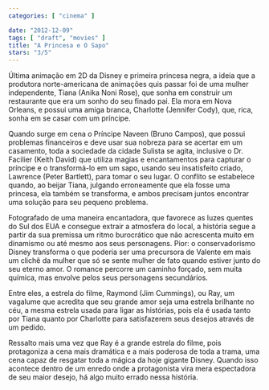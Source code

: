 ```yaml
---
categories: [ "cinema" ]

date: "2012-12-09"
tags: [ "draft", "movies" ]
title: "A Princesa e O Sapo"
stars: "3/5"
---
```

Última animação em 2D da Disney e primeira princesa negra, a ideia que a produtora norte-americana de animações quis passar foi de uma mulher independente, Tiana (Anika Noni Rose), que sonha em construir um restaurante que era um sonho do seu finado pai. Ela mora em Nova Orleans, e possui uma amiga branca, Charlotte (Jennifer Cody), que, rica, sonha em se casar com um príncipe.

Quando surge em cena o Príncipe Naveen (Bruno Campos), que possui problemas financeiros e deve usar sua nobreza para se acertar em um casamento, toda a sociedade da cidade Sulista se agita, inclusive o Dr. Facilier (Keith David) que utiliza magias e encantamentos para capturar o príncipe e o transformá-lo em um sapo, usando seu insatisfeito criado, Lawrence (Peter Bartlett), para tomar o seu lugar. O conflito se estabelece quando, ao beijar Tiana, julgando erroneamente que ela fosse uma princesa, ela também se transforma, e ambos precisam juntos encontrar uma solução para seu pequeno problema.

Fotografado de uma maneira encantadora, que favorece as luzes quentes do Sul dos EUA e consegue extrair a atmosfera do local, a história segue a partir da sua premissa um ritmo burocrático que não acrescenta muito em dinamismo ou até mesmo aos seus personagens. Pior: o conservadorismo Disney transforma o que poderia ser uma precursora de Valente em mais um clichê da mulher que só se sente mulher de fato quando estiver junto do seu eterno amor. O romance percorre um caminho forçado, sem muita química, mas envolve pelos seus personagens secundários.

Entre eles, a estrela do filme, Raymond (Jim Cummings), ou Ray, um vagalume que acredita que seu grande amor seja uma estrela brilhante no céu, a mesma estrela usada para ligar as histórias, pois ela é usada tanto por Tiana quanto por Charlotte para satisfazerem seus desejos através de um pedido.

Ressalto mais uma vez que Ray é a grande estrela do filme, pois protagoniza a cena mais dramática e a mais poderosa de toda a trama, uma cena capaz de resgatar toda a mágica da hoje gigante Disney. Quando isso acontece dentro de um enredo onde a protagonista vira mera espectadora de seu maior desejo, há algo muito errado nessa história.

